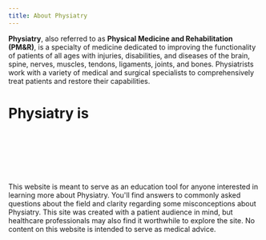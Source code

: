 ```yaml
---
title: About Physiatry
---
```




**Physiatry**, also referred to as **Physical Medicine and Rehabilitation (PM&R)**, is a specialty of medicine dedicated to improving the functionality of patients of all ages with injuries, disabilities, and diseases of the brain, spine, nerves, muscles, tendons, ligaments, joints, and bones. Physiatrists work with a variety of medical and surgical specialists to comprehensively treat patients and restore their capabilities.


<!-- Typed.js --> 
<script src="js/jquery-1.11.2.min.js"></script>
<script src="js/typed.js" type="text/javascript"></script>
<script>
  $(function(){
    $(".typed").typed({
      strings: ["PM&R.","patient function focused.", ".", ".","."],
      typeSpeed: 100,
      loop: true,
      backDelay: 1000
    });
  });
</script>

<div class="row">
  <div class="col-sm-12">
      <div class="text-center">
          <h1>Physiatry is <span class="typed" style="color:##314f96";></span></h1>
      </div>
  </div>
</div>

</br>
</br>
</br>
</br>
</br>
</br>
This website is meant to serve as an education tool for anyone interested in learning more about Physiatry. You'll find answers to commonly asked questions about the field and clarity regarding some misconceptions about Physiatry. This site was created with a patient audience in mind, but healthcare professionals may also find it worthwhile to explore the site. No content on this website is intended to serve as medical advice.
